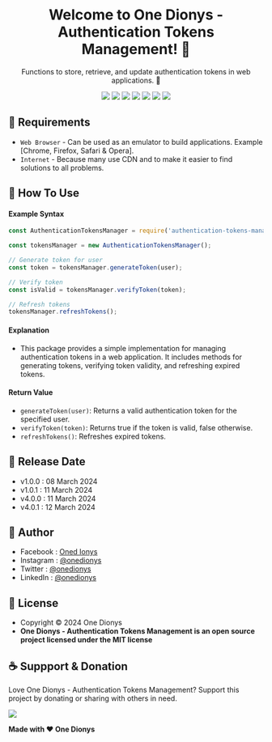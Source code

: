 <h1 align="center">Welcome to One Dionys - Authentication Tokens Management! 👋 </h1>

<p align="center">Functions to store, retrieve, and update authentication tokens in web applications. 💖 </p>

<p align="center">
<img src="https://img.shields.io/github/contributors/onedionys/onedionys-authentication-tokens-management?style=flat-square">
<img src="https://img.shields.io/github/issues/onedionys/onedionys-authentication-tokens-management?style=flat-square">
<img src="https://img.shields.io/github/stars/onedionys/onedionys-authentication-tokens-management?style=flat-square"> 
<img src="https://img.shields.io/github/forks/onedionys/onedionys-authentication-tokens-management?style=flat-square">
<img src="https://img.shields.io/github/last-commit/onedionys/onedionys-authentication-tokens-management.svg?style=flat-square">
<img src="https://img.shields.io/github/languages/code-size/onedionys/onedionys-authentication-tokens-management?style=flat-square">
<img src="https://img.shields.io/github/license/onedionys/onedionys-authentication-tokens-management?style=flat-square">
</p>

## 💾 Requirements

* `Web Browser` - Can be used as an emulator to build applications. Example [Chrome, Firefox, Safari & Opera].
* `Internet` - Because many use CDN and to make it easier to find solutions to all problems.

## 🎯 How To Use

#### Example Syntax

```javascript
const AuthenticationTokensManager = require('authentication-tokens-management');

const tokensManager = new AuthenticationTokensManager();

// Generate token for user
const token = tokensManager.generateToken(user);

// Verify token
const isValid = tokensManager.verifyToken(token);

// Refresh tokens
tokensManager.refreshTokens();
```

#### Explanation

* This package provides a simple implementation for managing authentication tokens in a web application. It includes methods for generating tokens, verifying token validity, and refreshing expired tokens.

#### Return Value

* `generateToken(user)`: Returns a valid authentication token for the specified user.
* `verifyToken(token)`: Returns true if the token is valid, false otherwise.
* `refreshTokens()`: Refreshes expired tokens.

## 📆 Release Date

* v1.0.0 : 08 March 2024
* v1.0.1 : 11 March 2024
* v4.0.0 : 11 March 2024
* v4.0.1 : 12 March 2024

## 🧑 Author

* Facebook : <a href="https://www.facebook.com/theonedionys"> Oned Ionys</a>
* Instagram : <a href="https://www.instagram.com/onedionys/"> @onedionys</a>
* Twitter : <a href="https://twitter.com/onedionys"> @onedionys</a>
* LinkedIn :  <a href="https://www.linkedin.com/in/onedionys/"> @onedionys</a>

## 📝 License

* Copyright © 2024 One Dionys
* **One Dionys - Authentication Tokens Management is an open source project licensed under the MIT license**

## ☕️ Suppport & Donation

Love One Dionys - Authentication Tokens Management? Support this project by donating or sharing with others in need.

<a href="https://www.buymeacoffee.com/onedionys"><img src="https://img.shields.io/badge/Buy_Me_A_Coffee-FFDD00?style=for-the-badge&logo=buy-me-a-coffee&logoColor=black"/> </a>

**Made with ❤️ One Dionys**
